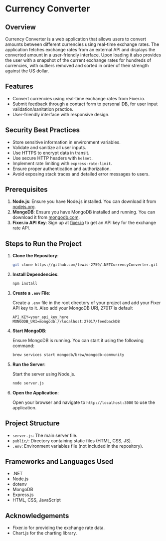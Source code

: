 # Currency Converter

## Overview

Currency Converter is a web application that allows users to convert amounts between different currencies using real-time exchange rates. The application fetches exchange rates from an external API and displays the converted amount in a user-friendly interface. Upon loading it also provides the user with a snapshot of the current exchange rates for hundreds of currencies, with outliers removed and sorted in order of their strength against the US dollar.

## Features

- Convert currencies using real-time exchange rates from Fixer.io.
- Submit feedback through a contact form to personal DB, for user input validation/sanitation practice.
- User-friendly interface with responsive design.

## Security Best Practices

- Store sensitive information in environment variables.
- Validate and sanitize all user inputs.
- Use HTTPS to encrypt data in transit.
- Use secure HTTP headers with `helmet`.
- Implement rate limiting with `express-rate-limit`.
- Ensure proper authentication and authorization.
- Avoid exposing stack traces and detailed error messages to users.

## Prerequisites

1. **Node.js**: Ensure you have Node.js installed. You can download it from [nodejs.org](https://nodejs.org/).
2. **MongoDB**: Ensure you have MongoDB installed and running. You can download it from [mongodb.com](https://www.mongodb.com/try/download/community).
3. **Fixer.io API Key**: Sign up at [fixer.io](https://fixer.io/) to get an API key for the exchange rate API.

## Steps to Run the Project

1. **Clone the Repository**:

    ```sh
    git clone https://github.com/lewis-2759/.NETCurrencyConverter.git
    ```

2. **Install Dependencies**:

    ```sh
    npm install
    ```

3. **Create a `.env` File**:

    Create a `.env` file in the root directory of your project and add your Fixer API key to it.
    Also add your MongoDB URI, 27017 is default

    ```env
    API_KEY=your_api_key_here
    MONGODB_URI=mongodb://localhost:27017/feedbackDB 
    ```

4. **Start MongoDB**:

    Ensure MongoDB is running. You can start it using the following command:

    ```sh
    brew services start mongodb/brew/mongodb-community
    ```

5. **Run the Server**:

    Start the server using Node.js.

    ```sh
    node server.js
    ```

6. **Open the Application**:

    Open your browser and navigate to `http://localhost:3000` to use the application.

## Project Structure

- `server.js`: The main server file.
- `public/`: Directory containing static files (HTML, CSS, JS).
- `.env`: Environment variables file (not included in the repository).

## Frameworks and Languages Used

- .NET
- Node.js
- dotenv
- MongoDB
- Express.js
- HTML, CSS, JavaScript

## Acknowledgements

- Fixer.io for providing the exchange rate data.
- Chart.js for the charting library.
